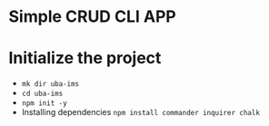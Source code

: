 # Simple CRUD CLI APP
# Initialize the project 
- `mk dir uba-ims`
- `cd uba-ims`
- `npm init -y`
- Installing dependencies `npm install commander inquirer chalk`
